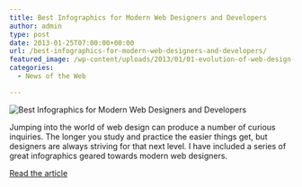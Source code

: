 ```yaml
---
title: Best Infographics for Modern Web Designers and Developers
author: admin
type: post
date: 2013-01-25T07:00:00+00:00
url: /best-infographics-for-modern-web-designers-and-developers/
featured_image: /wp-content/uploads/2013/01/01-evolution-of-web-design-825x510.png
categories:
  - News of the Web

---
```

<img src="https://i2.wp.com/www.devlounge.net/wp-content/uploads/2013/01/01-evolution-of-web-design.png?w=700" alt="Best Infographics for Modern Web Designers and Developers" data-recalc-dims="1" />

Jumping into the world of web design can produce a number of curious inquiries. The longer you study and practice the easier things get, but designers are always striving for that next level. I have included a series of great infographics geared towards modern web designers.

<a href="http://www.devlounge.net/design/best-infographics-for-modern-web-designers-and-developers" title="Best Infographics for Modern Web Designers and Developers" target="_blank">Read the article</a>